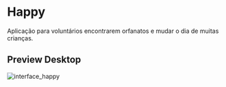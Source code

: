 # Happy
Aplicação para voluntários encontrarem orfanatos e mudar o dia de muitas crianças.

## Preview Desktop

![interface_happy](https://user-images.githubusercontent.com/66969881/96166316-2fb2fb00-0ef4-11eb-809b-6504a3be047d.png)
